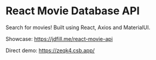 <h1>React Movie Database API</h1>

Search for movies! Built using React, Axios and MaterialUI.

Showcase: https://jdfill.me/react-movie-api

Direct demo: https://zeqk4.csb.app/
